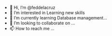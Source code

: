 - 👋 Hi, I’m @feddelacruz
- 👀 I’m interested in Learning new skills
- 🌱 I’m currently learning Database management...
- 💞️ I’m looking to collaborate on ...
- 📫 How to reach me ...

<!---
feddelacruz/feddelacruz is a ✨ special ✨ repository because its `README.md` (this file) appears on your GitHub profile.
You can click the Preview link to take a look at your changes.
--->
